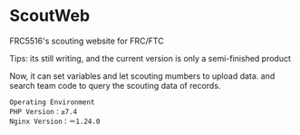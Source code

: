 # ScoutWeb
FRC5516's scouting website for FRC/FTC

Tips: its still writing, and the current version is only a semi-finished product

Now, it can set variables and let scouting mumbers to upload data.
and search team code to query the scouting data of records.


    Operating Environment
    PHP Version：≥7.4
    Nginx Version：＝1.24.0

